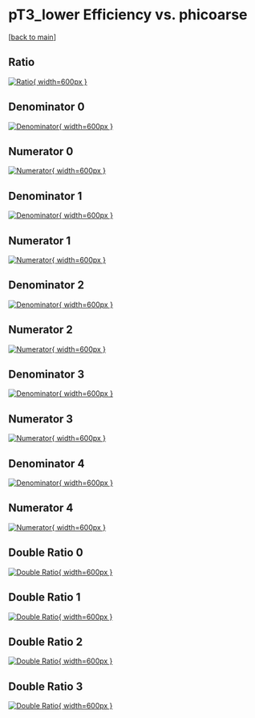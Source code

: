 # pT3_lower Efficiency vs. phicoarse

[[back to main](./)]



## Ratio

[![Ratio](../mtv/var/pT3_lower_loweta_321_-1_eff_phicoarse.png){ width=600px }](../mtv/var/pT3_lower_loweta_321_-1_eff_phicoarse.pdf)

## Denominator 0

[![Denominator](../mtv/den/pT3_lower_loweta_321_-1_eff_phicoarse_den0.png){ width=600px }](../mtv/den/pT3_lower_loweta_321_-1_eff_phicoarse_den0.pdf)

## Numerator 0

[![Numerator](../mtv/num/pT3_lower_loweta_321_-1_eff_phicoarse_num0.png){ width=600px }](../mtv/num/pT3_lower_loweta_321_-1_eff_phicoarse_num0.pdf)

## Denominator 1

[![Denominator](../mtv/den/pT3_lower_loweta_321_-1_eff_phicoarse_den1.png){ width=600px }](../mtv/den/pT3_lower_loweta_321_-1_eff_phicoarse_den1.pdf)

## Numerator 1

[![Numerator](../mtv/num/pT3_lower_loweta_321_-1_eff_phicoarse_num1.png){ width=600px }](../mtv/num/pT3_lower_loweta_321_-1_eff_phicoarse_num1.pdf)

## Denominator 2

[![Denominator](../mtv/den/pT3_lower_loweta_321_-1_eff_phicoarse_den2.png){ width=600px }](../mtv/den/pT3_lower_loweta_321_-1_eff_phicoarse_den2.pdf)

## Numerator 2

[![Numerator](../mtv/num/pT3_lower_loweta_321_-1_eff_phicoarse_num2.png){ width=600px }](../mtv/num/pT3_lower_loweta_321_-1_eff_phicoarse_num2.pdf)

## Denominator 3

[![Denominator](../mtv/den/pT3_lower_loweta_321_-1_eff_phicoarse_den3.png){ width=600px }](../mtv/den/pT3_lower_loweta_321_-1_eff_phicoarse_den3.pdf)

## Numerator 3

[![Numerator](../mtv/num/pT3_lower_loweta_321_-1_eff_phicoarse_num3.png){ width=600px }](../mtv/num/pT3_lower_loweta_321_-1_eff_phicoarse_num3.pdf)

## Denominator 4

[![Denominator](../mtv/den/pT3_lower_loweta_321_-1_eff_phicoarse_den4.png){ width=600px }](../mtv/den/pT3_lower_loweta_321_-1_eff_phicoarse_den4.pdf)

## Numerator 4

[![Numerator](../mtv/num/pT3_lower_loweta_321_-1_eff_phicoarse_num4.png){ width=600px }](../mtv/num/pT3_lower_loweta_321_-1_eff_phicoarse_num4.pdf)

## Double Ratio 0

[![Double Ratio](../mtv/ratio/pT3_lower_loweta_321_-1_eff_phicoarse_ratio0.png){ width=600px }](../mtv/ratio/pT3_lower_loweta_321_-1_eff_phicoarse_ratio0.pdf)

## Double Ratio 1

[![Double Ratio](../mtv/ratio/pT3_lower_loweta_321_-1_eff_phicoarse_ratio1.png){ width=600px }](../mtv/ratio/pT3_lower_loweta_321_-1_eff_phicoarse_ratio1.pdf)

## Double Ratio 2

[![Double Ratio](../mtv/ratio/pT3_lower_loweta_321_-1_eff_phicoarse_ratio2.png){ width=600px }](../mtv/ratio/pT3_lower_loweta_321_-1_eff_phicoarse_ratio2.pdf)

## Double Ratio 3

[![Double Ratio](../mtv/ratio/pT3_lower_loweta_321_-1_eff_phicoarse_ratio3.png){ width=600px }](../mtv/ratio/pT3_lower_loweta_321_-1_eff_phicoarse_ratio3.pdf)

